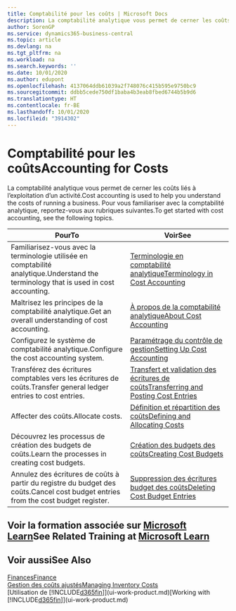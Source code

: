 ```yaml
---
title: Comptabilité pour les coûts | Microsoft Docs
description: La comptabilité analytique vous permet de cerner les coûts liés à l’exploitation d’un activié. Pour vous familiariser avec la comptabilité analytique, reportez-vous aux rubriques suivantes.
author: SorenGP
ms.service: dynamics365-business-central
ms.topic: article
ms.devlang: na
ms.tgt_pltfrm: na
ms.workload: na
ms.search.keywords: ''
ms.date: 10/01/2020
ms.author: edupont
ms.openlocfilehash: 4137064ddb61039a2f748076c415b595e9750bc9
ms.sourcegitcommit: ddbb5cede750df1baba4b3eab8fbed6744b5b9d6
ms.translationtype: HT
ms.contentlocale: fr-BE
ms.lasthandoff: 10/01/2020
ms.locfileid: "3914302"
---
```

# <a name="accounting-for-costs"></a><span data-ttu-id="f964d-104">Comptabilité pour les coûts</span><span class="sxs-lookup"><span data-stu-id="f964d-104">Accounting for Costs</span></span>
<span data-ttu-id="f964d-105">La comptabilité analytique vous permet de cerner les coûts liés à l’exploitation d’un activité.</span><span class="sxs-lookup"><span data-stu-id="f964d-105">Cost accounting is used to help you understand the costs of running a business.</span></span> <span data-ttu-id="f964d-106">Pour vous familiariser avec la comptabilité analytique, reportez-vous aux rubriques suivantes.</span><span class="sxs-lookup"><span data-stu-id="f964d-106">To get started with cost accounting, see the following topics.</span></span>  

|<span data-ttu-id="f964d-107">Pour</span><span class="sxs-lookup"><span data-stu-id="f964d-107">To</span></span>|<span data-ttu-id="f964d-108">Voir</span><span class="sxs-lookup"><span data-stu-id="f964d-108">See</span></span>|  
|--------|---------|  
|<span data-ttu-id="f964d-109">Familiarisez-vous avec la terminologie utilisée en comptabilité analytique.</span><span class="sxs-lookup"><span data-stu-id="f964d-109">Understand the terminology that is used in cost accounting.</span></span>|[<span data-ttu-id="f964d-110">Terminologie en comptabilité analytique</span><span class="sxs-lookup"><span data-stu-id="f964d-110">Terminology in Cost Accounting</span></span>](finance-terminology-in-cost-accounting.md)|  
|<span data-ttu-id="f964d-111">Maîtrisez les principes de la comptabilité analytique.</span><span class="sxs-lookup"><span data-stu-id="f964d-111">Get an overall understanding of cost accounting.</span></span>|[<span data-ttu-id="f964d-112">À propos de la comptabilité analytique</span><span class="sxs-lookup"><span data-stu-id="f964d-112">About Cost Accounting</span></span>](finance-about-cost-accounting.md)|  
|<span data-ttu-id="f964d-113">Configurez le système de comptabilité analytique.</span><span class="sxs-lookup"><span data-stu-id="f964d-113">Configure the cost accounting system.</span></span>|[<span data-ttu-id="f964d-114">Paramétrage du contrôle de gestion</span><span class="sxs-lookup"><span data-stu-id="f964d-114">Setting Up Cost Accounting</span></span>](finance-set-up-cost-accounting.md)|  
|<span data-ttu-id="f964d-115">Transférez des écritures comptables vers les écritures de coûts.</span><span class="sxs-lookup"><span data-stu-id="f964d-115">Transfer general ledger entries to cost entries.</span></span>|[<span data-ttu-id="f964d-116">Transfert et validation des écritures de coûts</span><span class="sxs-lookup"><span data-stu-id="f964d-116">Transferring and Posting Cost Entries</span></span>](finance-transfer-and-post-cost-entries.md)|  
|<span data-ttu-id="f964d-117">Affecter des coûts.</span><span class="sxs-lookup"><span data-stu-id="f964d-117">Allocate costs.</span></span>|[<span data-ttu-id="f964d-118">Définition et répartition des coûts</span><span class="sxs-lookup"><span data-stu-id="f964d-118">Defining and Allocating Costs</span></span>](finance-define-and-allocate-costs.md)|  
|<span data-ttu-id="f964d-119">Découvrez les processus de création des budgets de coûts.</span><span class="sxs-lookup"><span data-stu-id="f964d-119">Learn the processes in creating cost budgets.</span></span>|[<span data-ttu-id="f964d-120">Création des budgets des coûts</span><span class="sxs-lookup"><span data-stu-id="f964d-120">Creating Cost Budgets</span></span>](finance-create-cost-budgets.md)|
|<span data-ttu-id="f964d-121">Annulez des écritures de coûts à partir du registre du budget des coûts.</span><span class="sxs-lookup"><span data-stu-id="f964d-121">Cancel cost budget entries from the cost budget register.</span></span>|[<span data-ttu-id="f964d-122">Suppression des écritures budget des coûts</span><span class="sxs-lookup"><span data-stu-id="f964d-122">Deleting Cost Budget Entries</span></span>](finance-how-to-delete-cost-budget-entries.md)|

## <a name="see-related-training-at-microsoft-learn"></a><span data-ttu-id="f964d-123">Voir la formation associée sur [Microsoft Learn](/learn/paths/use-cost-accounting-dynamics-365-business-central/)</span><span class="sxs-lookup"><span data-stu-id="f964d-123">See Related Training at [Microsoft Learn](/learn/paths/use-cost-accounting-dynamics-365-business-central/)</span></span>

## <a name="see-also"></a><span data-ttu-id="f964d-124">Voir aussi</span><span class="sxs-lookup"><span data-stu-id="f964d-124">See Also</span></span>  
[<span data-ttu-id="f964d-125">Finances</span><span class="sxs-lookup"><span data-stu-id="f964d-125">Finance</span></span>](finance.md)  
[<span data-ttu-id="f964d-126">Gestion des coûts ajustés</span><span class="sxs-lookup"><span data-stu-id="f964d-126">Managing Inventory Costs</span></span>](finance-manage-inventory-costs.md)  
<span data-ttu-id="f964d-127">[Utilisation de [!INCLUDE[d365fin](includes/d365fin_md.md)]](ui-work-product.md)</span><span class="sxs-lookup"><span data-stu-id="f964d-127">[Working with [!INCLUDE[d365fin](includes/d365fin_md.md)]](ui-work-product.md)</span></span>
